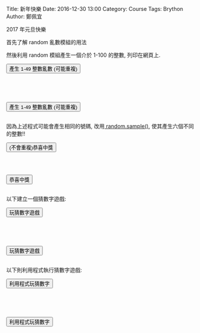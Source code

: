 Title: 新年快樂
Date: 2016-12-30 13:00
Category: Course
Tags: Brython
Author: 鄭佩宜

2017 年元旦快樂

<!-- PELICAN_END_SUMMARY -->

首先了解 random 亂數模組的用法

然後利用 random 模組產生一個介於 1-100 的整數, 列印在網頁上.

<!-- 導入 Brython 標準程式庫 -->
<script type="text/javascript" 
    src="https://cdn.rawgit.com/brython-dev/brython/master/www/src/brython_dist.js">
</script>

<!-- 啟動 Brython -->
<script>
window.onload=function(){
brython(1);
}
</script>

<!-- 以下可以執行  Brython 程式 -->
<div id="newyear"></div>
<script type="text/python3">
from browser import document
from browser import html
import random
print_location = document["newyear"]

def gen_int():
    num = random.randint(1, 49)
    # 設法將 num 列印在網頁上
    #print_location = document["newyear"]
    print_location <= num + html.BR()
    
def lottery(e):
    for i in range(6):
        gen_int()
    print_location <= "(可能重複)恭喜中獎!" + html.BR()
    
#document["but1"].bind("click", gen_int)
document["but1"].bind("click", lottery)
</script>
<button id="but1">產生 1-49 整數亂數 (可能重複)</button>

<pre class="brush: python"><div id="newyear"></div>
<script type="text/python3">
from browser import document
from browser import html
import random
print_location = document["newyear"]

def gen_int():
    num = random.randint(1, 49)
    # 設法將 num 列印在網頁上
    #print_location = document["newyear"]
    print_location <= num + html.BR()
    
def lottery(e):
    for i in range(6):
        gen_int()
    print_location <= "(可能重複)恭喜中獎!" + html.BR()
    
#document["but1"].bind("click", gen_int)
document["but1"].bind("click", lottery)
</script>
<button id="but1">產生 1-49 整數亂數 (可能重複)</button>
</pre>

因為上述程式可能會產生相同的號碼, 改用<a href="https://docs.python.org/3/library/random.html#random.sample"> random.sample()</a>, 使其產生六個不同的整數!!

<script type="text/python3">
from browser import document
from browser import html
import random
print_location = document["newyear"]
    
def lottery(e):
    num_list = random.sample(list(range(1, 50)), 6)
    for i in range(6):
        print_location <= num_list[i] + html.BR()
    print_location <= "(不會重複)恭喜中獎!" + html.BR()
    
document["but2"].bind("click", lottery)
</script>
<button id="but2">(不會重複)恭喜中獎</button>

<pre class="brush: python"><script type="text/python3">
from browser import document
from browser import html
import random
print_location = document["newyear"]
    
def lottery(e):
    num_list = random.sample(list(range(1, 50)), 6)
    for i in range(6):
        print_location <= num_list[i] + html.BR()
    print_location <= "(不會重複)恭喜中獎!" + html.BR()
    
document["but2"].bind("click", lottery)
</script>
<button id="but2">恭喜中獎</button>
</pre>

以下建立一個猜數字遊戲:

<div id="id3"></div>
<script type="text/python3">
from browser import document
from browser import html
import random

id3 = document["id3"]
def guess(ev):
    # 清除 id3 中的內容
    id3.clear()
    id3 <= "開始玩猜數字遊戲" + html.BR()
    標準答案 = random.randint(1, 100)
    你猜的數字 = int(input("請輸入您所猜 1~100 間的整數:"))
    猜測次數 = 1
    while 標準答案 != 你猜的數字:
        if 標準答案 < 你猜的數字:
            #print("太大了，再猜一次 :)加油")
            # 清除 id3 中的內容
            id3.clear()
            id3 <= "猜第" + str(猜測次數) + "次, 太大了，再猜一次 :)加油" + html.BR()
        else:
            #print("太小了，再猜一次 :)加油")
            # 清除 id3 中的內容
            id3.clear()
            id3 <= "猜第" + str(猜測次數) + "次, 太小了，再猜一次 :)加油" + html.BR()
        你猜的數字 = int(input("請輸入您所猜 1~100 間的整數:"))
        猜測次數 += 1
       
    #print("猜對了！總共猜了", 猜測次數, "次")
    id3 <= "猜對了！答案為" + str(標準答案) + ", 總共猜了" + str(猜測次數) + "次"

document["but3"].bind("click", guess)
</script>
<button id="but3">玩猜數字遊戲</button>

<pre class="brush: python"><div id="id3"></div>
<script type="text/python3">
from browser import document
from browser import html
import random

id3 = document["id3"]
def guess(ev):
    # 清除 id3 中的內容
    id3.clear()
    id3 <= "開始玩猜數字遊戲" + html.BR()
    標準答案 = random.randint(1, 100)
    你猜的數字 = int(input("請輸入您所猜 1~100 間的整數:"))
    猜測次數 = 1
    while 標準答案 != 你猜的數字:
        if 標準答案 < 你猜的數字:
            #print("太大了，再猜一次 :)加油")
            # 清除 id3 中的內容
            id3.clear()
            id3 <= "猜第" + str(猜測次數) + "次, 太大了，再猜一次 :)加油" + html.BR()
        else:
            #print("太小了，再猜一次 :)加油")
            # 清除 id3 中的內容
            id3.clear()
            id3 <= "猜第" + str(猜測次數) + "次, 太小了，再猜一次 :)加油" + html.BR()
        你猜的數字 = int(input("請輸入您所猜 1~100 間的整數:"))
        猜測次數 += 1
       
    #print("猜對了！總共猜了", 猜測次數, "次")
    id3 <= "猜對了！答案為" + str(標準答案) + ", 總共猜了" + str(猜測次數) + "次"

document["but3"].bind("click", guess)
</script>
<button id="but3">玩猜數字遊戲</button>
</pre>

以下則利用程式執行猜數字遊戲:

<button id="but4">利用程式玩猜數字</button>

<div id="id4"></div>
<script type="text/python3">
from browser import document
from browser import html
import random

id4 = document["id4"]
def autoguess(ev):
    執行次數 = 100
    總猜測次數 = 0
    for i in range(執行次數):
        id4 <= "第" + str(i+1) + "次玩:" + html.BR()
        下限 = 1
        上限 = 100
        標準答案 = random.randint(下限, 上限)
        pc猜的數字 = random.randint(下限, 上限)
        #print(標準答案, pc猜的數字)
        #integer int()
        #string str()
        #float float()
        #你猜的數字 = int(input("請輸入您所猜的整數:"))
        猜測次數 = 1
        while 標準答案 != pc猜的數字:
            if 標準答案 < pc猜的數字:
                #print("太大了，再猜一次 :)加油")
                # 因此已經確定"pc猜的數字"不是答案, 因此 - 1
                id4 <= "電腦猜的數字:" + str(pc猜的數字) + " 太大了!" + html.BR()
                上限 = pc猜的數字 - 1
            else:
                #print("太小了，再猜一次 :)加油")
                # 因此已經確定"pc猜的數字"不是答案, 因此 + 1
                id4 <= "電腦猜的數字:" + str(pc猜的數字) + " 太小了!" + html.BR()
                下限 = pc猜的數字 + 1
            #pc猜的數字 = int(input("請輸入您所猜的整數:"))
            pc猜的數字 = random.randint(下限, 上限)
            猜測次數 += 1
            
        #print("猜對了！總共猜了", 猜測次數, "次")
        id4 <= "電腦猜對了, 答案為: " + str(標準答案) + ", 總共猜了 "+ str(猜測次數) + "次" + html.BR()
        總猜測次數 += 猜測次數
    平均猜測次數 = int(總猜測次數/執行次數)
    #print("平均次數", 平均猜測次數)
    id4 <= "平均次數: " + str(平均猜測次數)

document["but4"].bind("click", autoguess)
</script>

<pre class="brush: python"><div id="id4"></div>
<script type="text/python3">
from browser import document
from browser import html
import random

id4 = document["id4"]
def autoguess(ev):
    執行次數 = 100
    總猜測次數 = 0
    for i in range(執行次數):
        id4 <= "第" + str(i+1) + "次玩:" + html.BR()
        下限 = 1
        上限 = 100
        標準答案 = random.randint(下限, 上限)
        pc猜的數字 = random.randint(下限, 上限)
        #print(標準答案, pc猜的數字)
        #integer int()
        #string str()
        #float float()
        #你猜的數字 = int(input("請輸入您所猜的整數:"))
        猜測次數 = 1
        while 標準答案 != pc猜的數字:
            if 標準答案 < pc猜的數字:
                #print("太大了，再猜一次 :)加油")
                # 因此已經確定"pc猜的數字"不是答案, 因此 - 1
                id4 <= "電腦猜的數字:" + str(pc猜的數字) + " 太大了!" + html.BR()
                上限 = pc猜的數字 - 1
            else:
                #print("太小了，再猜一次 :)加油")
                # 因此已經確定"pc猜的數字"不是答案, 因此 + 1
                id4 <= "電腦猜的數字:" + str(pc猜的數字) + " 太小了!" + html.BR()
                下限 = pc猜的數字 + 1
            #pc猜的數字 = int(input("請輸入您所猜的整數:"))
            pc猜的數字 = random.randint(下限, 上限)
            猜測次數 += 1
            
        #print("猜對了！總共猜了", 猜測次數, "次")
        id4 <= "電腦猜對了, 答案為: " + str(標準答案) + ", 總共猜了 "+ str(猜測次數) + "次" + html.BR()
        總猜測次數 += 猜測次數
    平均猜測次數 = int(總猜測次數/執行次數)
    #print("平均次數", 平均猜測次數)
    id4 <= "平均次數: " + str(平均猜測次數)

document["but4"].bind("click", autoguess)
</script>
<button id="but4">利用程式玩猜數字</button>
</pre>
















